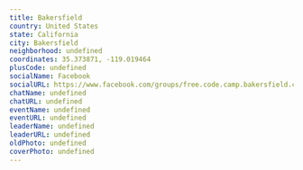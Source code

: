 ```yaml
---
title: Bakersfield
country: United States
state: California
city: Bakersfield
neighborhood: undefined
coordinates: 35.373871, -119.019464
plusCode: undefined
socialName: Facebook
socialURL: https://www.facebook.com/groups/free.code.camp.bakersfield.california
chatName: undefined
chatURL: undefined
eventName: undefined
eventURL: undefined
leaderName: undefined
leaderURL: undefined
oldPhoto: undefined
coverPhoto: undefined
---
```

